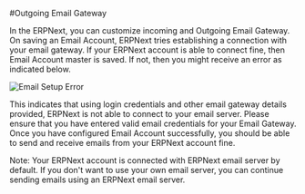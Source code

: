 #Outgoing Email Gateway

In the ERPNext, you can customize incoming and Outgoing Email Gateway. On saving an Email Account, ERPNext tries establishing a connection with your email gateway. If your ERPNext account is able to connect fine, then Email Account master is saved. If not, then you might receive an error as indicated below.  

<img alt="Email Setup Error" class="screenshot" src="/docs/assets/img/articles/email-setup-error.png">

This indicates that using login credentials and other email gateway details provided, ERPNext is not able to connect to your email server. Please ensure that you have entered valid email credentials for your Email Gateway. Once you have configured Email Account successfully, you should be able to send and receive emails from your ERPNext account fine.

Note: Your ERPNext account is connected with ERPNext email server by default. If you don't want to use your own email server, you can continue sending emails using an ERPNext email server.